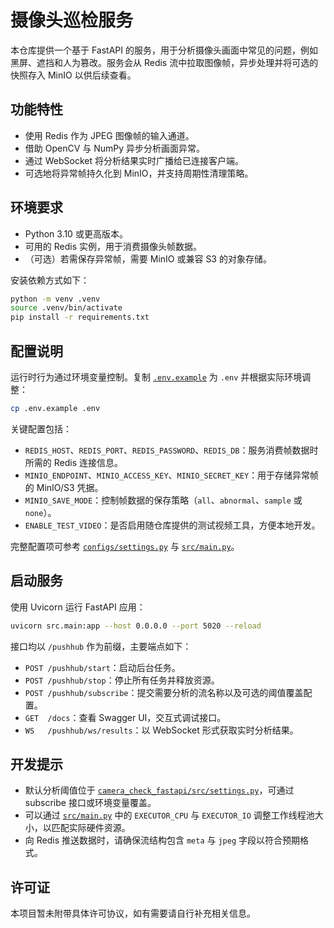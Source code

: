 # 摄像头巡检服务

本仓库提供一个基于 FastAPI 的服务，用于分析摄像头画面中常见的问题，例如黑屏、遮挡和人为篡改。服务会从 Redis 流中拉取图像帧，异步处理并将可选的快照存入 MinIO 以供后续查看。

## 功能特性

- 使用 Redis 作为 JPEG 图像帧的输入通道。
- 借助 OpenCV 与 NumPy 异步分析画面异常。
- 通过 WebSocket 将分析结果实时广播给已连接客户端。
- 可选地将异常帧持久化到 MinIO，并支持周期性清理策略。

## 环境要求

- Python 3.10 或更高版本。
- 可用的 Redis 实例，用于消费摄像头帧数据。
- （可选）若需保存异常帧，需要 MinIO 或兼容 S3 的对象存储。

安装依赖方式如下：

```bash
python -m venv .venv
source .venv/bin/activate
pip install -r requirements.txt
```

## 配置说明

运行时行为通过环境变量控制。复制 [`.env.example`](.env.example) 为 `.env` 并根据实际环境调整：

```bash
cp .env.example .env
```

关键配置包括：

- `REDIS_HOST`、`REDIS_PORT`、`REDIS_PASSWORD`、`REDIS_DB`：服务消费帧数据时所需的 Redis 连接信息。
- `MINIO_ENDPOINT`、`MINIO_ACCESS_KEY`、`MINIO_SECRET_KEY`：用于存储异常帧的 MinIO/S3 凭据。
- `MINIO_SAVE_MODE`：控制帧数据的保存策略（`all`、`abnormal`、`sample` 或 `none`）。
- `ENABLE_TEST_VIDEO`：是否启用随仓库提供的测试视频工具，方便本地开发。

完整配置项可参考 [`configs/settings.py`](configs/settings.py) 与 [`src/main.py`](src/main.py)。

## 启动服务

使用 Uvicorn 运行 FastAPI 应用：

```bash
uvicorn src.main:app --host 0.0.0.0 --port 5020 --reload
```

接口均以 `/pushhub` 作为前缀，主要端点如下：

- `POST /pushhub/start`：启动后台任务。
- `POST /pushhub/stop`：停止所有任务并释放资源。
- `POST /pushhub/subscribe`：提交需要分析的流名称以及可选的阈值覆盖配置。
- `GET  /docs`：查看 Swagger UI，交互式调试接口。
- `WS   /pushhub/ws/results`：以 WebSocket 形式获取实时分析结果。

## 开发提示

- 默认分析阈值位于 [`camera_check_fastapi/src/settings.py`](camera_check_fastapi/src/settings.py)，可通过 subscribe 接口或环境变量覆盖。
- 可以通过 [`src/main.py`](src/main.py) 中的 `EXECUTOR_CPU` 与 `EXECUTOR_IO` 调整工作线程池大小，以匹配实际硬件资源。
- 向 Redis 推送数据时，请确保流结构包含 `meta` 与 `jpeg` 字段以符合预期格式。

## 许可证

本项目暂未附带具体许可协议，如有需要请自行补充相关信息。
